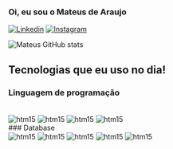 ### Oi, eu sou o Mateus de Araujo 

[![Linkedin](https://img.shields.io/badge/LinkedIn-0077B5?style=for-the-badge&logo=linkedin&logoColor=white)](https://www.linkedin.com/in/mateus-de-araujo-almeida/)
[![Instagram](https://img.shields.io/badge/Instagram-E4405F?style=for-the-badge&logo=instagram&logoColor=white)](https://www.instagram.com/mateus0_0a/)

![Mateus GitHub stats](https://github-readme-stats.vercel.app/api?username=mateus3007&show_icons=true&theme=tokyonight)

## Tecnologias que eu uso no dia!
### Linguagem de programação

<div style=style="display: inline_block"><br/>
<img align="center" alt="htm15" src="https://img.shields.io/badge/Python-3776AB?style=for-the-badge&logo=python&logoColor=white" />
<img align="center" alt="htm15" src="https://img.shields.io/badge/Java-ED8B00?style=for-the-badge&logo=openjdk&logoColor=white" />
<img align="center" alt="htm15" src="https://img.shields.io/badge/PHP-777BB4?style=for-the-badge&logo=php&logoColor=white" />
<img align="center" alt="htm15" src="https://img.shields.io/badge/C-00599C?style=for-the-badge&logo=c&logoColor=white" />
</div>
### Database
<div>
<img align="center" alt="htm15" src="https://img.shields.io/badge/Cassandra-1287B1?style=for-the-badge&logo=apache%20cassandra&logoColor=white" />
<img align="center" alt="htm15" src="https://img.shields.io/badge/MariaDB-003545?style=for-the-badge&logo=mariadb&logoColor=white" />
<img align="center" alt="htm15" src="https://img.shields.io/badge/MongoDB-4EA94B?style=for-the-badge&logo=mongodb&logoColor=white" />
<img align="center" alt="htm15" src="https://img.shields.io/badge/MySQL-005C84?style=for-the-badge&logo=mysql&logoColor=white" />
<img align="center" alt="htm15" src="https://img.shields.io/badge/PostgreSQL-316192?style=for-the-badge&logo=postgresql&logoColor=white" />
</div>
